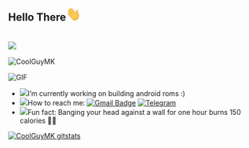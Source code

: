 <h2>Hello There<img src="https://raw.githubusercontent.com/ABSphreak/ABSphreak/master/gifs/Hi.gif" width="30px"></h2><br>

<img align='center' src='https://user-images.githubusercontent.com/5713670/87202985-820dcb80-c2b6-11ea-9f56-7ec461c497c3.gif' width='180"'>

<img align="center" src="https://komarev.com/ghpvc/?username=CoolGuyMK&style=plastic&" alt="CoolGuyMK" /><br>

<img align="center" alt="GIF" src="https://i.pinimg.com/originals/e4/26/70/e426702edf874b181aced1e2fa5c6cde.gif" /><br>

-  <img src="https://media.giphy.com/media/gicLJtvYJlEh0LSdCl/giphy.gif" width="30px">I’m currently working on building android roms :)
- <img src="https://media.giphy.com/media/ObNTw8Uzwy6KQ/giphy.gif" width="30px">How to reach me: [![Gmail Badge](https://img.shields.io/badge/-coolguymk1@gmail.com-c14438?style=flat-square&logo=Gmail&logoColor=white&link=mailto:mailharshkhatri@gmail.com)](mailto:coolguymk1@gmail.com) <a href="https://t.me/SILENT_KILLER404"><img src="https://img.shields.io/badge/Telegram--_.svg?style=social&logo=telegram" alt="Telegram"></a>
- <img src="https://media.giphy.com/media/1Bek3O06EXr6YaBcLy/giphy.gif" width="30px">Fun fact: Banging your head against a wall for one hour burns 150 calories 🥴🙃

[![CoolGuyMK gitstats](https://github-readme-stats.vercel.app/api?username=CoolGuyMK&layout=compact&theme=radical&show_icons=true&count_private=true&border_radius=24)](https://github.com/CoolGuyMK)

